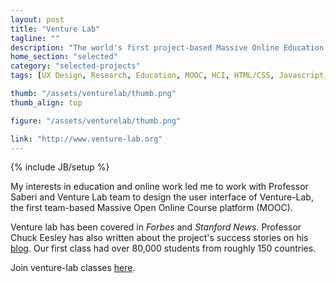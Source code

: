 ```yaml
---
layout: post
title: "Venture Lab"
tagline: ""
description: "The world's first project-based Massive Online Education Platform."
home_section: "selected"
category: "selected-projects"
tags: [UX Design, Research, Education, MOOC, HCI, HTML/CSS, Javascript, Twitter Bootstrap, Ruby on Rails]

thumb: "/assets/venturelab/thumb.png"
thumb_align: top

figure: "/assets/venturelab/thumb.png"

link: "http://www.venture-lab.org"
---
```

{% include JB/setup %}

My interests in education and online work led me to work with  Professor Saberi and Venture Lab team to design the user interface of Venture-Lab, the first team-based Massive Open Online Course platform (MOOC).

<!-- What challenges?  What qualities of your design -->

Venture lab has been covered in *Forbes* and *Stanford News*. Professor Chuck Eesley has also written about the project's success stories on his [blog](http://eesley.blogspot.com/).  Our first class had over 80,000 students from roughly 150 countries.

<!--Over 120 teams has completed .....-->

Join venture-lab classes [here](http://venture-lab.org).
